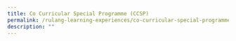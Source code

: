 ```yaml
---
title: Co Curricular Special Programme (CCSP)
permalink: /rulang-learning-experiences/co-curricular-special-programme-ccsp
description: ""
---
```

